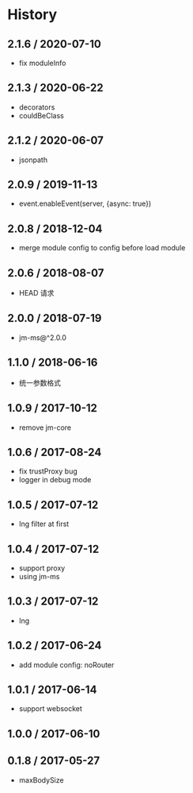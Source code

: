 # History
## 2.1.6 / 2020-07-10
- fix moduleInfo

## 2.1.3 / 2020-06-22
- decorators
- couldBeClass

## 2.1.2 / 2020-06-07
- jsonpath

## 2.0.9 / 2019-11-13
- event.enableEvent(server, {async: true})

## 2.0.8 / 2018-12-04
- merge module config to config before load module

## 2.0.6 / 2018-08-07
- HEAD 请求

## 2.0.0 / 2018-07-19
- jm-ms@^2.0.0

## 1.1.0 / 2018-06-16
- 统一参数格式

## 1.0.9 / 2017-10-12
- remove jm-core

## 1.0.6 / 2017-08-24
- fix trustProxy bug
- logger in debug mode

## 1.0.5 / 2017-07-12
- lng filter at first

## 1.0.4 / 2017-07-12
- support proxy
- using jm-ms

## 1.0.3 / 2017-07-12
- lng

## 1.0.2 / 2017-06-24
- add module config: noRouter

## 1.0.1 / 2017-06-14
- support websocket

## 1.0.0 / 2017-06-10

## 0.1.8 / 2017-05-27
- maxBodySize
